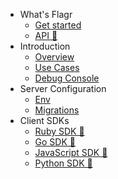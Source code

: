 - What's Flagr
    - [Get started](home.md)
    - [API 🔗](https://openflagr.github.io/flagr/api_docs)
- Introduction
    - [Overview](flagr_overview.md)
    - [Use Cases](flagr_use_cases.md)
    - [Debug Console](flagr_debugging.md)
- Server Configuration
    - [Env](flagr_env.md)
    - [Migrations](flagr_migrations.md)
- Client SDKs
    - [Ruby SDK 🔗](https://github.com/openflagr/rbflagr)
    - [Go SDK 🔗](https://github.com/openflagr/goflagr)
    - [JavaScript SDK 🔗](https://github.com/openflagr/jsflagr)
    - [Python SDK 🔗](https://github.com/openflagr/pyflagr)

